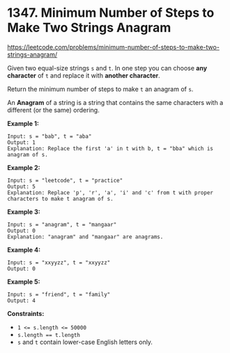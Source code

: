 # 1347. Minimum Number of Steps to Make Two Strings Anagram

https://leetcode.com/problems/minimum-number-of-steps-to-make-two-strings-anagram/

Given two equal-size strings `s` and `t`. In one step you can choose **any character** of `t` and replace it with **another character**.

Return the minimum number of steps to make `t` an anagram of `s`.

An **Anagram** of a string is a string that contains the same characters with a different (or the same) ordering.

**Example 1:**

```
Input: s = "bab", t = "aba"
Output: 1
Explanation: Replace the first 'a' in t with b, t = "bba" which is anagram of s.
```

**Example 2:**

```
Input: s = "leetcode", t = "practice"
Output: 5
Explanation: Replace 'p', 'r', 'a', 'i' and 'c' from t with proper characters to make t anagram of s.
```

**Example 3:**

```
Input: s = "anagram", t = "mangaar"
Output: 0
Explanation: "anagram" and "mangaar" are anagrams.
```

**Example 4:**

```
Input: s = "xxyyzz", t = "xxyyzz"
Output: 0
```

**Example 5:**

```
Input: s = "friend", t = "family"
Output: 4
```

**Constraints:**

- `1 <= s.length <= 50000`
- `s.length == t.length`
- `s` and `t` contain lower-case English letters only.
